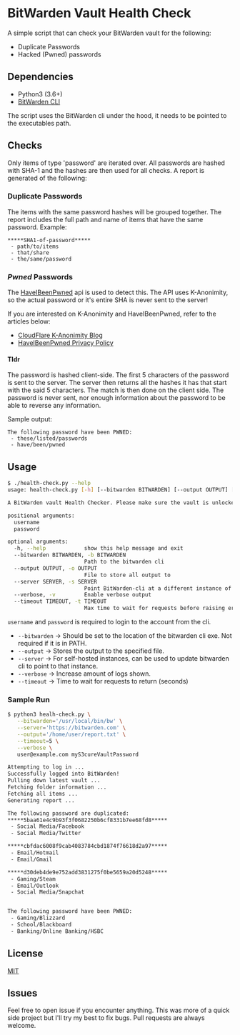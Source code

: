 # BitWarden Vault Health Check

A simple script that can check your BitWarden vault for the following: 
- Duplicate Passwords
- Hacked (Pwned) passwords

## Dependencies
- Python3 (3.6+) 
- [BitWarden CLI](https://bitwarden.com/help/article/cli/)

The script uses the BitWarden cli under the hood, it needs to be pointed to the executables path.

## Checks
Only items of type 'password' are iterated over. All passwords are hashed with
SHA-1 and the hashes are then used for all checks. A report is generated of the following:
### Duplicate Passwords
The items with the same password hashes will be grouped together. The report includes
the full path and name of items that have the same password. Example:
```
*****SHA1-of-password*****
 - path/to/items
 - that/share
 - the/same/password
```

### *Pwned* Passwords
The [HaveIBeenPwned](https://havibeenpwned.com) api is used to detect this. The API uses
K-Anonimity, so the actual password or it's entire SHA is never sent to the server!

If you are interested on K-Anonimity and HaveIBeenPwned, refer to the articles below:
- [CloudFlare K-Anonimity Blog](https://blog.cloudflare.com/validating-leaked-passwords-with-k-anonymity/)
- [HaveIBeenPwned Privacy Policy](https://haveibeenpwned.com/Privacy)

#### Tldr
The password is hashed client-side. The first 5 characters of the password is sent to the server.
The server then returns all the hashes it has that start with the said 5 characters. The match 
is then done on the client side. The password is never sent, nor enough information about
the password to be able to reverse any information.

Sample output:
```
The following password have been PWNED:
 - these/listed/passwords
 - have/been/pwned
```

## Usage
```bash
$ ./health-check.py --help
usage: health-check.py [-h] [--bitwarden BITWARDEN] [--output OUTPUT] [--server SERVER] [--verbose] [--timeout TIMEOUT] username password

A BitWarden vault Health Checker. Please make sure the vault is unlocked prior to running this check.

positional arguments:
  username
  password

optional arguments:
  -h, --help            show this help message and exit
  --bitwarden BITWARDEN, -b BITWARDEN
                        Path to the bitwarden cli
  --output OUTPUT, -o OUTPUT
                        File to store all output to
  --server SERVER, -s SERVER
                        Point BitWarden-cli at a different instance of BitWarden
  --verbose, -v         Enable verbose output
  --timeout TIMEOUT, -t TIMEOUT
                        Max time to wait for requests before raising error
```

`username` and `password` is required to login to the account from the cli.

- `--bitwarden` -> Should be set to the location of the bitwarden cli exe. Not required if
it is in PATH.
- `--output` -> Stores the output to the specified file.
- `--server` -> For self-hosted instances, can be used to update bitwarden cli to point to 
that instance.
- `--verbose` -> Increase amount of logs shown.
- `--timeout` -> Time to wait for requests to return (seconds)

### Sample Run
```bash
$ python3 healh-check.py \
   --bitwarden='/usr/local/bin/bw' \
   --server='https://bitwarden.com' \
   --output='/home/user/report.txt' \
   --timeout=5 \
   --verbose \
   user@example.com myS3cureVaultPassword

Attempting to log in ...
Successfully logged into BitWarden!
Pulling down latest vault ...
Fetching folder information ...
Fetching all items ...
Generating report ...

The following password are duplicated:
*****5baa61e4c9b93f3f0682250b6cf8331b7ee68fd8*****
 - Social Media/Facebook
 - Social Media/Twitter

*****cbfdac6008f9cab4083784cbd1874f76618d2a97*****
 - Email/Hotmail
 - Email/Gmail

*****d30deb4de9e752add3831275f0be5659a20d5248*****
 - Gaming/Steam
 - Email/Outlook
 - Social Media/Snapchat


The following password have been PWNED:
 - Gaming/Blizzard
 - School/Blackboard
 - Banking/Online Banking/HSBC
```

## License
[MIT](LICENSE)

## Issues
Feel free to open issue if you encounter anything. This was more of a quick side project
but I'll try my best to fix bugs. Pull requests are always welcome.
